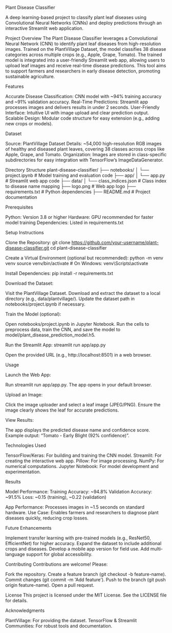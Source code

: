 Plant Disease Classifier

A deep learning-based project to classify plant leaf diseases using Convolutional Neural Networks (CNNs) and deploy predictions through an interactive Streamlit web application.

Project Overview
The Plant Disease Classifier leverages a Convolutional Neural Network (CNN) to identify plant leaf diseases from high-resolution images. Trained on the PlantVillage Dataset, the model classifies 38 disease categories across multiple crops (e.g., Apple, Grape, Tomato). The trained model is integrated into a user-friendly Streamlit web app, allowing users to upload leaf images and receive real-time disease predictions. This tool aims to support farmers and researchers in early disease detection, promoting sustainable agriculture.

Features

Accurate Disease Classification: CNN model with ~94% training accuracy and ~91% validation accuracy.
Real-Time Predictions: Streamlit app processes images and delivers results in under 2 seconds.
User-Friendly Interface: Intuitive UI with image upload and clear prediction output.
Scalable Design: Modular code structure for easy extension (e.g., adding new crops or models).


Dataset

Source: PlantVillage Dataset
Details: ~54,000 high-resolution RGB images of healthy and diseased plant leaves, covering 38 classes across crops like Apple, Grape, and Tomato.
Organization: Images are stored in class-specific subdirectories for easy integration with TensorFlow’s ImageDataGenerator.


Directory Structure
plant-disease-classifier/
├── notebooks/
│   └── project.ipynb               # Model training and evaluation code
├── app/
│   └── app.py                     # Streamlit web app code
├── data/
│   └── class_indices.json         # Class index to disease name mapping
├── logo.png                       # Web app logo
├── requirements.txt               # Python dependencies
├── README.md                      # Project documentation


Prerequisites

Python: Version 3.8 or higher
Hardware: GPU recommended for faster model training
Dependencies: Listed in requirements.txt


Setup Instructions

Clone the Repository:
git clone https://github.com/your-username/plant-disease-classifier.git
cd plant-disease-classifier


Create a Virtual Environment (optional but recommended):
python -m venv venv
source venv/bin/activate  # On Windows: venv\Scripts\activate


Install Dependencies:
pip install -r requirements.txt


Download the Dataset:

Visit the PlantVillage Dataset.
Download and extract the dataset to a local directory (e.g., data/plantvillage/).
Update the dataset path in notebooks/project.ipynb if necessary.


Train the Model (optional):

Open notebooks/project.ipynb in Jupyter Notebook.
Run the cells to preprocess data, train the CNN, and save the model to model/plant_disease_prediction_model.h5.


Run the Streamlit App:
streamlit run app/app.py


Open the provided URL (e.g., http://localhost:8501) in a web browser.




Usage

Launch the Web App:

Run streamlit run app/app.py.
The app opens in your default browser.


Upload an Image:

Click the image uploader and select a leaf image (JPEG/PNG).
Ensure the image clearly shows the leaf for accurate predictions.


View Results:

The app displays the predicted disease name and confidence score.
Example output: “Tomato - Early Blight (92% confidence)”.




Technologies Used

TensorFlow/Keras: For building and training the CNN model.
Streamlit: For creating the interactive web app.
Pillow: For image processing.
NumPy: For numerical computations.
Jupyter Notebook: For model development and experimentation.


Results

Model Performance:
Training Accuracy: ~94.8%
Validation Accuracy: ~91.5%
Loss: ~0.15 (training), ~0.22 (validation)


App Performance: Processes images in ~1.5 seconds on standard hardware.
Use Case: Enables farmers and researchers to diagnose plant diseases quickly, reducing crop losses.


Future Enhancements

Implement transfer learning with pre-trained models (e.g., ResNet50, EfficientNet) for higher accuracy.
Expand the dataset to include additional crops and diseases.
Develop a mobile app version for field use.
Add multi-language support for global accessibility.


Contributing
Contributions are welcome! Please:

Fork the repository.
Create a feature branch (git checkout -b feature-name).
Commit changes (git commit -m 'Add feature').
Push to the branch (git push origin feature-name).
Open a pull request.


License
This project is licensed under the MIT License. See the LICENSE file for details.

Acknowledgments

PlantVillage: For providing the dataset.
TensorFlow & Streamlit Communities: For robust tools and documentation.


